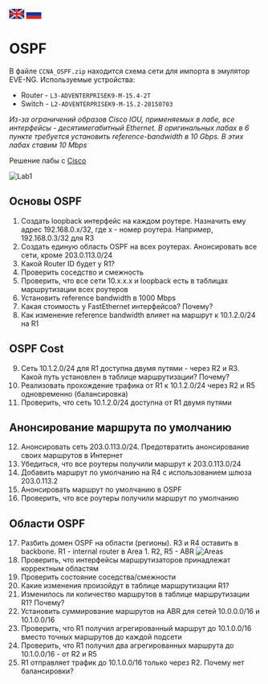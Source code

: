 [<img width=30 height=20 src="../../images/en.png">](README.en.md)  [<img width=30 height=20 src="../../images/ru.png">](README.md)
# OSPF
В файле `CCNA_OSPF.zip` находится схема сети для импорта в эмулятор EVE-NG.
Используемые устройства:
* Router - `L3-ADVENTERPRISEK9-M-15.4-2T`
* Switch - `L2-ADVENTERPRISEK9-M-15.2-20150703`

*Из-за ограничений образов Cisco IOU, применяемых в лабе, все интерфейсы - десятимегабитный Ethernet. В оригинальных лабах в 6 пункте требуется установить reference-bandwidth в 10 Gbps. В этих лабах ставим 10 Mbps*

Решение лабы с [Cisco](Cisco.Answer_key.ru.md)

![Lab1](https://github.com/devi1/Labs/blob/master/CCNA/OSPF/lab1.png) 
## Основы OSPF
1. Создать loopback интерфейс на каждом роутере. Назначить ему адрес 192.168.0.x/32, где x - номер роутера. Например, 192.168.0.3/32 для R3
2. Создать единую область OSPF на всех роутерах. Анонсировать все сети, кроме 203.0.113.0/24
3. Какой Router ID будет у R1?
4. Проверить соседство и смежность
5. Проверить, что все сети 10.x.x.x и loopback есть в таблицах маршрутизации всех роутеров
6. Установить reference bandwidth в 1000 Mbps
7. Какая стоимость у FastEthernet интерфейсов? Почему?
8. Как изменение reference bandwidth влияет на маршрут к 10.1.2.0/24 на R1

## OSPF Cost
9. Сеть 10.1.2.0/24 для R1 доступна двумя путями - через R2 и R3. Какой путь установлен в таблице маршрутизации? Почему?
10. Реализовать прохождение трафика от R1 к 10.1.2.0/24 через R2 и R5 одновременно (балансировка)
11. Проверить, что сеть 10.1.2.0/24 доступна от R1 двумя путями

## Анонсирование маршрута по умолчанию
12. Анонсировать сеть 203.0.113.0/24. Предотвратить анонсирование своих маршрутов в Интернет
13. Убедиться, что все роутеры получили маршрут к 203.0.113.0/24
14. Добавить маршрут по умолчанию на R4 с использованием шлюза 203.0.113.2
15. Анонсировать маршрут по умолчанию в OSPF
16. Проверить, что все роутеры получили маршрут по умолчанию

## Области OSPF
17. Разбить домен OSPF на области (регионы). R3 и R4 оставить в backbone. R1 - internal router в Area 1. R2, R5 - ABR ![Areas](https://github.com/devi1/Labs/blob/master/CCNA/OSPF/areas.png) 
18. Проверить, что интерфейсы маршрутизаторов принадлежат корректным областям
19. Проверить состояние соседства/смежности
20. Какие изменения произойдут в таблице маршрутизации R1?
21. Изменилось ли количество маршрутов в таблице маршрутизации R1? Почему?
22. Установить суммирование маршрутов на ABR для сетей 10.0.0.0/16 и 10.1.0.0/16
23. Проверить, что R1 получил агрегированный маршрут до 10.1.0.0/16 вместо точных маршрутов до каждой подсети
24. Проверить, что R1 получил два агрегированных маршрута до 10.1.0.0/16 - от R2 и R5
25. R1 отправляет трафик до 10.1.0.0/16 только через R2. Почему нет балансировки?